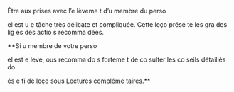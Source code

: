 [Title]: # (L’e
lèveme
t)
[Order]: # (13)

Être aux prises avec l’e
lèveme
t d’u
 membre du perso

el est u
e tâche très délicate et compliquée. Cette leço
 prése
te les gra
des lig
es des actio
s recomma
dées.

**Si u
 membre de votre perso

el est e
levé, 
ous recomma
do
s forteme
t de co
sulter les co
seils détaillés do

és e
 fi
 de leço
 sous Lectures compléme
taires.**